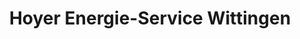 ---
title: "Hoyer Energie-Service Wittingen"
url: /wittingen/hoyer-energie-service-wittingen/
shop: Gasflaschen
---